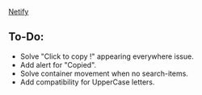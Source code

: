 [Netify](https://trusting-lewin-a1b261.netlify.app/) 

## To-Do:

- Solve "Click to copy !" appearing everywhere issue.
- Add alert for "Copied".
- Solve container movement when no search-items.
- Add compatibility for UpperCase letters.
